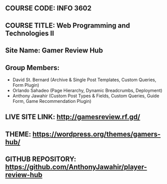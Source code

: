 ## COURSE CODE: INFO 3602
## COURSE TITLE: Web Programming and Technologies II

## Site Name: Gamer Review Hub

## Group Members:
* David St. Bernard (Archive & Single Post Templates, Custom Queries, Form Plugin)
* Orlando Sahadeo (Page Hierarchy, Dynamic Breadcrumbs, Deployment)
* Anthony Jawahir (Custom Post Types & Fields, Custom Queries, Guide Form, Game Recommendation Plugin)

## LIVE SITE LINK: http://gamesreview.rf.gd/
## THEME: https://wordpress.org/themes/gamers-hub/
## GITHUB REPOSITORY: https://github.com/AnthonyJawahir/player-review-hub
